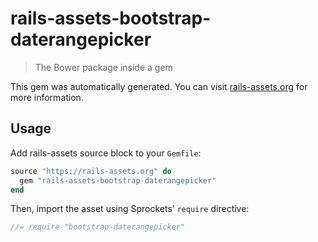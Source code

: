 # rails-assets-bootstrap-daterangepicker

> The Bower package inside a gem

This gem was automatically generated. You can visit [rails-assets.org](https://rails-assets.org) for more information.

## Usage

Add rails-assets source block to your `Gemfile`:

```ruby
source "https://rails-assets.org" do
  gem "rails-assets-bootstrap-daterangepicker"
end

```

Then, import the asset using Sprockets’ `require` directive:

```js
//= require "bootstrap-daterangepicker"
```

